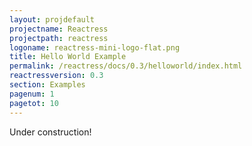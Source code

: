 ```yaml
---
layout: projdefault
projectname: Reactress
projectpath: reactress
logoname: reactress-mini-logo-flat.png
title: Hello World Example
permalink: /reactress/docs/0.3/helloworld/index.html
reactressversion: 0.3
section: Examples
pagenum: 1
pagetot: 10
---
```



Under construction!

